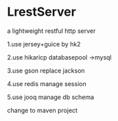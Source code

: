 # LrestServer
a lightweight restful http server

1.use jersey+guice by hk2

2.use hikaricp databasepool ->mysql

3.use gson replace jackson

4.use redis manage session

5.use jooq manage db schema


change to maven project
